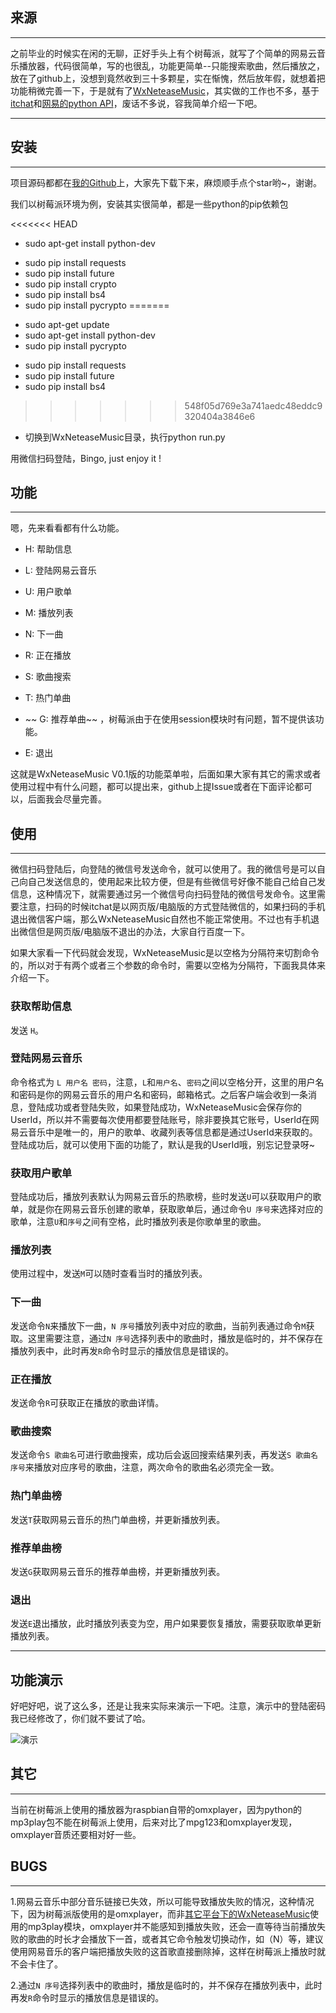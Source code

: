 ## 来源

------

之前毕业的时候实在闲的无聊，正好手头上有个树莓派，就写了个简单的网易云音乐播放器，代码很简单，写的也很乱，功能更简单--只能搜索歌曲，然后播放之，放在了github上，没想到竟然收到三十多颗星，实在惭愧，然后放年假，就想着把功能稍微完善一下，于是就有了[WxNeteaseMusic](https://github.com/yaphone/WxNeteaseMusic)，其实做的工作也不多，基于[itchat](https://github.com/littlecodersh/ItChat)和[网易的python API](https://github.com/yaphone/NetEase-MusicBox)，废话不多说，容我简单介绍一下吧。

------

## 安装

------

项目源码都都在[我的Github](https://github.com/yaphone/WxNeteaseMusic)上，大家先下载下来，麻烦顺手点个star哟~，谢谢。

我们以树莓派环境为例，安装其实很简单，都是一些python的pip依赖包

<<<<<<< HEAD
- sudo apt-get install python-dev

* sudo pip install requests
* sudo pip install future
* sudo pip install crypto 
* sudo pip install bs4 
* sudo pip install pycrypto
=======
- sudo apt-get update
- sudo apt-get install python-dev
- sudo pip install pycrypto

* sudo pip install requests 
* sudo pip install future
* sudo pip install  bs4
>>>>>>> 548f05d769e3a741aedc48eddc9320404a3846e6
* 切换到WxNeteaseMusic目录，执行python run.py 

用微信扫码登陆，Bingo, just enjoy it !



## 功能

------

嗯，先来看看都有什么功能。

* H: 帮助信息


* L: 登陆网易云音乐
* U: 用户歌单


* M: 播放列表


* N: 下一曲


* R: 正在播放


* S: 歌曲搜索


* T: 热门单曲


* ~~ G: 推荐单曲~~ ，树莓派由于在使用session模块时有问题，暂不提供该功能。
* E: 退出

这就是WxNeteaseMusic V0.1版的功能菜单啦，后面如果大家有其它的需求或者使用过程中有什么问题，都可以提出来，github上提Issue或者在下面评论都可以，后面我会尽量完善。



## 使用

----

微信扫码登陆后，向登陆的微信号发送命令，就可以使用了。我的微信号是可以自己向自己发送信息的，使用起来比较方便，但是有些微信号好像不能自己给自己发信息，这种情况下，就需要通过另一个微信号向扫码登陆的微信号发命令。这里需要注意，扫码的时候itchat是以网页版/电脑版的方式登陆微信的，如果扫码的手机退出微信客户端，那么WxNeteaseMusic自然也不能正常使用。不过也有手机退出微信但是网页版/电脑版不退出的办法，大家自行百度一下。



如果大家看一下代码就会发现，WxNeteaseMusic是以空格为分隔符来切割命令的，所以对于有两个或者三个参数的命令时，需要以空格为分隔符，下面我具体来介绍一下。



### 获取帮助信息

发送 `H`。



### 登陆网易云音乐

命令格式为 `L 用户名 密码`，注意，`L`和`用户名`、`密码`之间以空格分开，这里的用户名和密码是你的网易云音乐的用户名和密码，邮箱格式。之后客户端会收到一条消息，登陆成功或者登陆失败，如果登陆成功，WxNeteaseMusic会保存你的UserId，所以并不需要每次使用都要登陆账号，除非要换其它账号，UserId在网易云音乐中是唯一的，用户的歌单、收藏列表等信息都是通过UserId来获取的。登陆成功后，就可以使用下面的功能了，默认是我的UserId哦，别忘记登录呀~



### 获取用户歌单

登陆成功后，播放列表默认为网易云音乐的热歌榜，些时发送`U`可以获取用户的歌单，就是你在网易云音乐创建的歌单，获取歌单后，通过命令`U 序号`来选择对应的歌单，注意`U`和`序号`之间有空格，此时播放列表是你歌单里的歌曲。



### 播放列表

使用过程中，发送`M`可以随时查看当时的播放列表。



### 下一曲

发送命令`N`来播放下一曲，`N 序号`播放列表中对应的歌曲，当前列表通过命令`M`获取。这里需要注意，通过`N 序号`选择列表中的歌曲时，播放是临时的，并不保存在播放列表中，此时再发`R`命令时显示的播放信息是错误的。



### 正在播放

发送命令`R`可获取正在播放的歌曲详情。



### 歌曲搜索

发送命令`S 歌曲名`可进行歌曲搜索，成功后会返回搜索结果列表，再发送`S 歌曲名 序号`来播放对应序号的歌曲，注意，两次命令的歌曲名必须完全一致。



### 热门单曲榜

发送`T`获取网易云音乐的热门单曲榜，并更新播放列表。



### 推荐单曲榜

发送`G`获取网易云音乐的推荐单曲榜，并更新播放列表。



### 退出

发送`E`退出播放，此时播放列表变为空，用户如果要恢复播放，需要获取歌单更新播放列表。



---

## 功能演示

好吧好吧，说了这么多，还是让我来实际来演示一下吧。注意，演示中的登陆密码我已经修改了，你们就不要试了哈。

![演示](http://oj5vdtyuu.bkt.clouddn.com/wxneteasemusic1.gif)



## 其它

---

当前在树莓派上使用的播放器为raspbian自带的omxplayer，因为python的mp3play包不能在树莓派上使用，后来对比了mpg123和omxplayer发现，omxplayer音质还要相对好一些。



## BUGS

---

1.网易云音乐中部分音乐链接已失效，所以可能导致播放失败的情况，这种情况下，因为树莓派版使用的是omxplayer，而非[其它平台下的WxNeteaseMusic]()使用的mp3play模块，omxplayer并不能感知到播放失败，还会一直等待当前播放失败的歌曲的时长才会播放下一首，或者其它命令触发切换动作，如（N）等，建议使用网易音乐的客户端把播放失败的这首歌直接删除掉，这样在树莓派上播放时就不会卡住了。

2.通过`N 序号`选择列表中的歌曲时，播放是临时的，并不保存在播放列表中，此时再发`R`命令时显示的播放信息是错误的。







